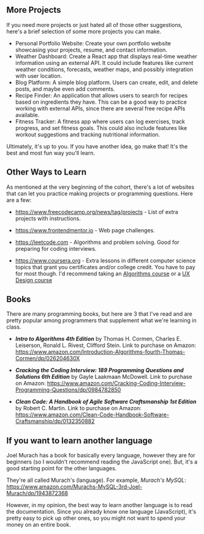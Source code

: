 ## More Projects

If you need more projects or just hated all of those other suggestions, here's a brief selection of some more projects you can make.

- Personal Portfolio Website: Create your own portfolio website showcasing your projects, resume, and contact information.
- Weather Dashboard: Create a React app that displays real-time weather information using an external API. It could include features like current weather conditions, forecasts, weather maps, and possibly integration with user location.
- Blog Platform: A simple blog platform. Users can create, edit, and delete posts, and maybe even add comments.
- Recipe Finder: An application that allows users to search for recipes based on ingredients they have. This can be a good way to practice working with external APIs, since there are several free recipe APIs available.
- Fitness Tracker: A fitness app where users can log exercises, track progress, and set fitness goals. This could also include features like workout suggestions and tracking nutritional information.

Ultimately, it's up to you. If you have another idea, go make that! It's the best and most fun way you'll learn.

## Other Ways to Learn

As mentioned at the very beginning of the cohort, there's a lot of websites that can let you practice making projects or programming questions. Here are a few:

- https://www.freecodecamp.org/news/tag/projects - List of extra projects with instructions.

- https://www.frontendmentor.io - Web page challenges.

- https://leetcode.com - Algorithms and problem solving. Good for preparing for coding interviews.

- https://www.coursera.org - Extra lessons in different computer science topics that grant you certificates and/or college credit. You have to pay for most though. I'd recommend taking an [Algorithms course](https://www.coursera.org/learn/algorithms-part1) or a [UX Design course](https://www.coursera.org/professional-certificates/google-ux-design)

## Books

There are many programming books, but here are 3 that I've read and are pretty popular among programmers that supplement what we're learning in class.

- ***Intro to Algorithms 4th Edition*** by Thomas H. Cormen, Charles E. Leiserson, Ronald L. Rivest, Clifford Stein. Link to purchase on Amazon: https://www.amazon.com/Introduction-Algorithms-fourth-Thomas-Cormen/dp/026204630X

- ***Cracking the Coding Interview: 189 Programming Questions and Solutions 6th Edition*** by Gayle Laakmaan McDowell. Link to purchase on Amazon: https://www.amazon.com/Cracking-Coding-Interview-Programming-Questions/dp/0984782850

- ***Clean Code: A Handbook of Agile Software Craftsmanship 1st Edition*** by Robert C. Martin. Link to purchase on Amazon: https://www.amazon.com/Clean-Code-Handbook-Software-Craftsmanship/dp/0132350882

## If you want to learn another language

Joel Murach has a book for basically every language, however they are for beginners (so I wouldn't recommend reading the JavaScript one). But, it's a good starting point for the other languages.

They're all called Murach's (language). For example, *Murach's MySQL*: https://www.amazon.com/Murachs-MySQL-3rd-Joel-Murach/dp/1943872368

However, in my opinion, the best way to learn another language is to read the documentation. Since you already know one language (JavaScript), it's pretty easy to pick up other ones, so you might not want to spend your money on an entire book.
